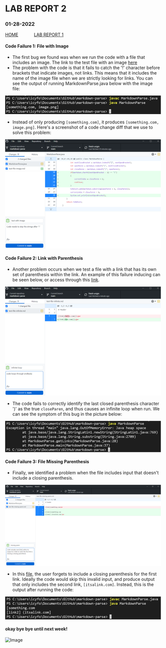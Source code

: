 # **LAB REPORT 2**
### 01-28-2022

[HOME](https://jupoon.github.io/cse15l-lab-reports/) &nbsp; &nbsp; &nbsp; &nbsp; &nbsp; &nbsp; [LAB REPORT 1](https://jupoon.github.io/cse15l-lab-reports/lab-report-1-week-2.md)

#### **Code Failure 1: File with Image**
* The first bug we found was when we run the code with a file that includes an image. The link to the test file with an image [here](https://github.com/jupoon/markdown-parse/commit/45b2fb3be4c3c3c2c1a5d0ca835b28a37eab3436#diff-5e1629e7c03be1693e513eb19ba88fd156b54d65a3275587ab6afeb297796508)
* The problem with the code is that it fails to catch the '!' character before brackets that indicate images, not links. This means that it includes the name of the image file when we are strictly looking for links. You can see the output of running MarkdownParse.java below with the image file:

 ![Image](lb2_ss2.png)

* Instead of only producing `[something.com]`, it produces `[something.com, image.png]`. Here's a screenshot of a code change diff that we use to solve this problem:
 
 ![Image](lb2_ss1.png)

#### **Code Failure 2: Link with Parenthesis**
* Another problem occurs when we test a file with a link that has its own set of parenthesis within the link. An example of this failure inducing can be seen below, or access through this [link](https://github.com/jupoon/markdown-parse/commit/53f77d6d68bd08d6f58d1f1fc8e99ecfaa95625c#diff-9fef0e551f4300d94bd5d681e8159101f4b3124d0de85fad00dec77958c7e458).

![Image](lb2_ss3.png)

* The code fails to correctly identify the last closed parenthesis character ')' as the true `closeParen`, and thus causes an infinite loop when run. We can see the symptom of this bug in the picture below:

![Image](lb2_ss4.png)

#### **Code Failure 3: File Missing Parenthesis**
* Finally, we identified a problem when the file includes input that doesn't include a closing parenthesis. 

![Image](lb2_ss5.png)

* In this [file](https://github.com/jupoon/markdown-parse/commit/acf543590ddfd1331ecece70c3354644ae5b8818#diff-3c17df138517d6d9e4ca0eee79c77cad30bb772bfde04e5d84f7d35605730952), the user forgets to include a closing parenthesis for the first link. Ideally the code would skip this invalid input, and produce output that only includes the second link, `[itsalink.com]`. Instead, this is the output after running the code:

![Image](lb2_ss6.png)


#### **okay bye bye until next week!**
![Image](https://media4.giphy.com/media/yFQ0ywscgobJK/giphy.gif?cid=ecf05e47t4x47t3sxlcxacxxd56wy7epfajpequa696aeh68&rid=giphy.gif&ct=g)